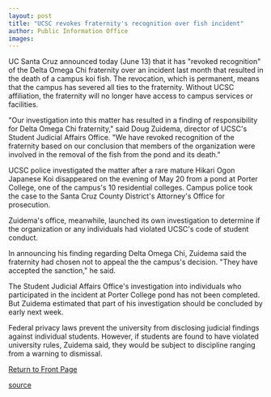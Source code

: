 ```yaml
---
layout: post
title: "UCSC revokes fraternity's recognition over fish incident"
author: Public Information Office
images:
---
```


UC Santa Cruz announced today (June 13) that it has "revoked recognition" of the Delta Omega Chi fraternity over an incident last month that resulted in the death of a campus koi fish. The revocation, which is permanent, means that the campus has severed all ties to the fraternity. Without UCSC affiliation, the fraternity will no longer have access to campus services or facilities.

"Our investigation into this matter has resulted in a finding of responsibility for Delta Omega Chi fraternity," said Doug Zuidema, director of UCSC's Student Judicial Affairs Office. "We have revoked recognition of the fraternity based on our conclusion that members of the organization were involved in the removal of the fish from the pond and its death."  

UCSC police investigated the matter after a rare mature Hikari Ogon Japanese Koi disappeared on the evening of May 20 from a pond at Porter College, one of the campus's 10 residential colleges. Campus police took the case to the Santa Cruz County District's Attorney's Office for prosecution.  

Zuidema's office, meanwhile, launched its own investigation to determine if the organization or any individuals had violated UCSC's code of student conduct.  

In announcing his finding regarding Delta Omega Chi, Zuidema said the fraternity had chosen not to appeal the the campus's decision. "They have accepted the sanction," he said.  

The Student Judicial Affairs Office's investigation into individuals who participated in the incident at Porter College pond has not been completed. But Zuidema estimated that part of his investigation should be concluded by early next week.  
  
Federal privacy laws prevent the university from disclosing judicial findings against individual students. However, if students are found to have violated university rules, Zuidema said, they would be subject to discipline ranging from a warning to dismissal.  


[Return to Front Page][1]

[1]: http://currents.ucsc.edu/

[source](http://www1.ucsc.edu/currents/02-03/06-09/revocation.html "Permalink to revocation")
